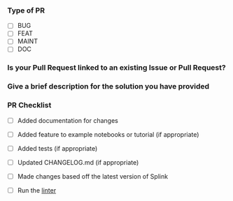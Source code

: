 ### Type of PR

- [ ] BUG
- [ ] FEAT
- [ ] MAINT
- [ ] DOC

### Is your Pull Request linked to an existing Issue or Pull Request?
<!--
  Add links to related issues/prs. For Example "closes #111"
-->



### Give a brief description for the solution you have provided
<!--
  Provide a clear and concise description of what you want to happen.
-->



### PR Checklist

- [ ] Added documentation for changes
- [ ] Added feature to example notebooks or tutorial (if appropriate)
- [ ] Added tests (if appropriate)
- [ ] Updated CHANGELOG.md (if appropriate)
- [ ] Made changes based off the latest version of Splink
- [ ] Run the [linter](https://moj-analytical-services.github.io/splink/dev_guides/changing_splink/lint.html)



